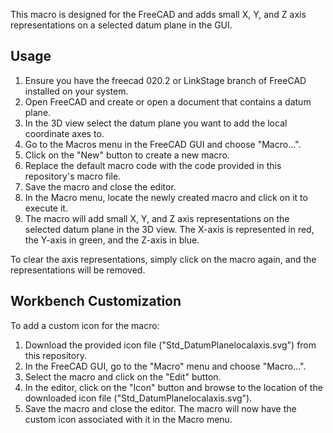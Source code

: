 

This macro is designed for the FreeCAD and adds small X, Y, and Z axis representations on a selected datum plane in the GUI.

## Usage

1. Ensure you have the freecad 020.2 or LinkStage branch of FreeCAD installed on your system.
2. Open FreeCAD and create or open a document that contains a datum plane.
3. In the 3D view select the datum plane you want to add the local coordinate axes to.
4. Go to the Macros menu in the FreeCAD GUI and choose "Macro...".
5. Click on the "New" button to create a new macro.
6. Replace the default macro code with the code provided in this repository's macro file.
7. Save the macro and close the editor.
8. In the Macro menu, locate the newly created macro and click on it to execute it.
9. The macro will add small X, Y, and Z axis representations on the selected datum plane in the 3D view. The X-axis is represented in red, the Y-axis in green, and the Z-axis in blue.

To clear the axis representations, simply click on the macro again, and the representations will be removed.

## Workbench Customization

To add a custom icon for the macro:

1. Download the provided icon file ("Std_DatumPlanelocalaxis.svg") from this repository.
2. In the FreeCAD GUI, go to the "Macro" menu and choose "Macro...".
3. Select the macro and click on the "Edit" button.
4. In the editor, click on the "Icon" button and browse to the location of the downloaded icon file ("Std_DatumPlanelocalaxis.svg").
5. Save the macro and close the editor.
The macro will now have the custom icon associated with it in the Macro menu.


